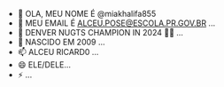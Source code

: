 - 👋 OLA, MEU NOME É @miakhalifa855
- 👀 MEU EMAIL É ALCEU.POSE@ESCOLA.PR.GOV.BR ...
- 🌱 DENVER NUGTS CHAMPION IN 2024 🙌🏼 ...
- 💞 NASCIDO EM 2009 ...
- 📫 ALCEU RICARD0 ...
- 😄 ELE/DELE...
- ⚡  ...

<!---
miakhalifa855/miakhalifa855 is a ✨ special ✨ repository because its `README.md` (this file) appears on your GitHub profile.
You can click the Preview link to take a look at your changes.
--->
